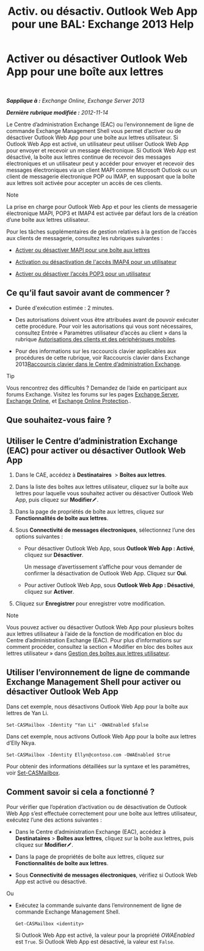 ﻿---
title: 'Activ. ou désactiv. Outlook Web App pour une BAL: Exchange 2013 Help'
TOCTitle: Activer ou désactiver Outlook Web App pour une boîte aux lettres
ms:assetid: abc19646-6211-4f18-a060-e347452dcc53
ms:mtpsurl: https://technet.microsoft.com/fr-fr/library/Bb124124(v=EXCHG.150)
ms:contentKeyID: 50555471
ms.date: 04/24/2018
mtps_version: v=EXCHG.150
ms.translationtype: HT
---

# Activer ou désactiver Outlook Web App pour une boîte aux lettres

 

_**Sapplique à :** Exchange Online, Exchange Server 2013_

_**Dernière rubrique modifiée :** 2012-11-14_

Le Centre d’administration Exchange (EAC) ou l’environnement de ligne de commande Exchange Management Shell vous permet d’activer ou de désactiver Outlook Web App pour une boîte aux lettres utilisateur. Si Outlook Web App est activé, un utilisateur peut utiliser Outlook Web App pour envoyer et recevoir un message électronique. Si Outlook Web App est désactivé, la boîte aux lettres continue de recevoir des messages électroniques et un utilisateur peut y accéder pour envoyer et recevoir des messages électroniques via un client MAPI comme Microsoft Outlook ou un client de messagerie électronique POP ou IMAP, en supposant que la boîte aux lettres soit activée pour accepter un accès de ces clients.

> [!NOTE]
> La prise en charge pour Outlook Web App et pour les clients de messagerie électronique MAPI, POP3 et IMAP4 est activée par défaut lors de la création d’une boîte aux lettres utilisateur.


Pour les tâches supplémentaires de gestion relatives à la gestion de l’accès aux clients de messagerie, consultez les rubriques suivantes :

  - [Activer ou désactiver MAPI pour une boîte aux lettres](https://docs.microsoft.com/fr-fr/exchange/recipients-in-exchange-online/manage-user-mailboxes/enable-or-disable-mapi)

  - [Activation ou désactivation de l'accès IMAP4 pour un utilisateur](enable-or-disable-imap4-access-for-a-user-exchange-2013-help.md)

  - [Activer ou désactiver l’accès POP3 pour un utilisateur](enable-or-disable-pop3-access-for-a-user-exchange-2013-help.md)

## Ce qu’il faut savoir avant de commencer ?

  - Durée d'exécution estimée : 2 minutes.

  - Des autorisations doivent vous être attribuées avant de pouvoir exécuter cette procédure. Pour voir les autorisations qui vous sont nécessaires, consultez Entrée « Paramètres utilisateur d’accès au client » dans la rubrique [Autorisations des clients et des périphériques mobiles](clients-and-mobile-devices-permissions-exchange-2013-help.md).

  - Pour des informations sur les raccourcis clavier applicables aux procédures de cette rubrique, voir Raccourcis clavier dans Exchange 2013[Raccourcis clavier dans le Centre d’administration Exchange](keyboard-shortcuts-in-the-exchange-admin-center-exchange-online-protection-help.md).

> [!TIP]
> Vous rencontrez des difficultés ? Demandez de l’aide en participant aux forums Exchange. Visitez les forums sur les pages <a href="https://go.microsoft.com/fwlink/p/?linkid=60612">Exchange Server</a>, <a href="https://go.microsoft.com/fwlink/p/?linkid=267542">Exchange Online</a>, et <a href="https://go.microsoft.com/fwlink/p/?linkid=285351">Exchange Online Protection</a>..


## Que souhaitez-vous faire ?

## Utiliser le Centre d’administration Exchange (EAC) pour activer ou désactiver Outlook Web App

1.  Dans le CAE, accédez à **Destinataires**  \> **Boîtes aux lettres**.

2.  Dans la liste des boîtes aux lettres utilisateur, cliquez sur la boîte aux lettres pour laquelle vous souhaitez activer ou désactiver Outlook Web App, puis cliquez sur **Modifier**![Icône Modifier](images/Bb124582.6f53ccb2-1f13-4c02-bea0-30690e6ea71d(EXCHG.150).gif "Icône Modifier").

3.  Dans la page de propriétés de boîte aux lettres, cliquez sur **Fonctionnalités de boîte aux lettres**.

4.  Sous **Connectivité de messages électroniques**, sélectionnez l’une des options suivantes :
    
      - Pour désactiver Outlook Web App, sous **Outlook Web App : Activé**, cliquez sur **Désactiver**.
        
        Un message d’avertissement s’affiche pour vous demander de confirmer la désactivation de Outlook Web App. Cliquez sur **Oui**.
    
      - Pour activer Outlook Web App, sous **Outlook Web App : Désactivé**, cliquez sur **Activer**.

5.  Cliquez sur **Enregistrer** pour enregistrer votre modification.

> [!NOTE]
> Vous pouvez activer ou désactiver Outlook Web App pour plusieurs boîtes aux lettres utilisateur à l’aide de la fonction de modification en bloc du Centre d’administration Exchange (EAC). Pour plus d’informations sur comment procéder, consultez la section « Modifier en bloc des boîtes aux lettres utilisateur » dans <a href="https://docs.microsoft.com/fr-fr/exchange/recipients-in-exchange-online/manage-user-mailboxes/manage-user-mailboxes">Gestion des boîtes aux lettres utilisateur</a>.


## Utiliser l’environnement de ligne de commande Exchange Management Shell pour activer ou désactiver Outlook Web App

Dans cet exemple, nous désactivons Outlook Web App pour la boîte aux lettres de Yan Li.

    Set-CASMailbox -Identity "Yan Li" -OWAEnabled $false

Dans cet exemple, nous activons Outlook Web App pour la boîte aux lettres d’Elly Nkya.

    Set-CASMailbox -Identity Ellyn@contoso.com -OWAEnabled $true

Pour obtenir des informations détaillées sur la syntaxe et les paramètres, voir [Set-CASMailbox](https://technet.microsoft.com/fr-fr/library/bb125264\(v=exchg.150\)).

## Comment savoir si cela a fonctionné ?

Pour vérifier que l’opération d’activation ou de désactivation de Outlook Web App s’est effectuée correctement pour une boîte aux lettres utilisateur, exécutez l’une des actions suivantes :

  - Dans le Centre d’administration Exchange (EAC), accédez à **Destinataires** \> **Boîtes aux lettres**, cliquez sur la boîte aux lettres, puis cliquez sur **Modifier**![Icône Modifier](images/Bb124582.6f53ccb2-1f13-4c02-bea0-30690e6ea71d(EXCHG.150).gif "Icône Modifier").

  - Dans la page de propriétés de boîte aux lettres, cliquez sur **Fonctionnalités de boîte aux lettres**.

  - Sous **Connectivité de messages électroniques**, vérifiez si Outlook Web App est activé ou désactivé.

Ou

  - Exécutez la commande suivante dans l’environnement de ligne de commande Exchange Management Shell.
    
        Get-CASMailbox <identity>
    
    Si Outlook Web App est activé, la valeur pour la propriété *OWAEnabled* est `True`. Si Outlook Web App est désactivé, la valeur est `False`.

